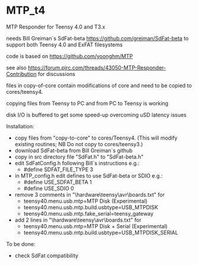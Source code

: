 # MTP_t4

MTP Responder for Teensy 4.0 and T3.x

needs Bill Greiman`s SdFat-beta https://github.com/greiman/SdFat-beta to support both Teensy 4.0 and ExFAT filesystems
 
code is based on https://github.com/yoonghm/MTP

see also https://forum.pjrc.com/threads/43050-MTP-Responder-Contribution for discussions

files in copy-of-core contain modifications of core and need to be copied to cores/teensy4. 

copying files from Teensy to PC  and from PC to Teensy is working

disk I/O is buffered to get some speed-up overcoming uSD latency issues


Installation:
 - copy files from "copy-to-core" to cores/Teensy4. (This will modify existing routines; NB Do not copy to cores/teensy3.)
 - download SdFat-beta from Bill Greiman`s github
 - copy in src directory file "SdFat.h" to "SdFat-beta.h"
 - edit SdFatConfig.h following Bill`s instructions e.g.:
   - #define SDFAT_FILE_TYPE 3
 - in MTP_config.h edit defines to use SdFat-beta or SDIO e.g.:
   - #define USE_SDFAT_BETA 1
   - #define USE_SDIO 0
 - remove 3 comments in "\hardware\teensy\avr\boards.txt" for
   - teensy40.menu.usb.mtp=MTP Disk (Experimental)
   - teensy40.menu.usb.mtp.build.usbtype=USB_MTPDISK
   - teensy40.menu.usb.mtp.fake_serial=teensy_gateway
 - add 2 lines in "\hardware\teensy\avr\boards.txt" for
   - teensy40.menu.usb.mtp=MTP Disk + Serial (Experimental)
   - teensy40.menu.usb.mtp.build.usbtype=USB_MTPDISK_SERIAL

To be done:
 - check SdFat compatibility
 
